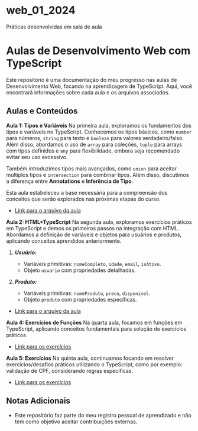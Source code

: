 # web_01_2024
Práticas desenvolvidas em sala de aula
# Aulas de Desenvolvimento Web com TypeScript

Este repositório é uma documentação do meu progresso nas aulas de Desenvolvimento Web, focando na aprendizagem de TypeScript. Aqui, você encontrará informações sobre cada aula e os arquivos associados.

## Aulas e Conteúdos

 **Aula 1: Tipos e Variáveis**
   Na primeira aula, exploramos os fundamentos dos tipos e variáveis no TypeScript. Conhecemos os tipos básicos, como `number` para números, `string` para texto e `boolean` para valores verdadeiro/falso. Além disso, abordamos o uso de `array` para coleções, `tuple` para arrays com tipos definidos e `any` para flexibilidade, embora seja recomendado evitar seu uso excessivo.

Também introduzimos tipos mais avançados, como `union` para aceitar múltiplos tipos e `intersection` para combinar tipos. Além disso, discutimos a diferença entre **Annotations** e **Inferência de Tipo**.

Esta aula estabeleceu a base necessária para a compreensão dos conceitos que serão explorados nas próximas etapas do curso.
   - [Link para o arquivo da aula](https://github.com/nandoant/Aulas_de_WEB/tree/main/Aula_1_Tipos_Variaveis)

 **Aula 2: HTML+TypeScript**
   Na segunda aula, exploramos exercícios práticos em TypeScript e demos os primeiros passos na integração com HTML. Abordamos a definição de variáveis e objetos para usuários e produtos, aplicando conceitos aprendidos anteriormente.

1.  ***Usuário:***
    
    -   Variáveis primitivas: `nomeCompleto`, `idade`, `email`, `isAtivo`.
    -   Objeto `usuario` com propriedades detalhadas.
2.  ***Produto:***
    
    -   Variáveis primitivas: `nomeProduto`, `preco`, `disponivel`.
    -   Objeto `produto` com propriedades específicas.
   - [Link para o arquivo da aula](https://github.com/nandoant/Aulas_de_WEB/tree/main/Aula_2_HTML%2BTypeScript)

 **Aula 4: Exercícios de Funções**
  Na quarta aula, focamos em funções em TypeScript, aplicando conceitos fundamentais para solução de exercícios práticos
   - [Link para os exercícios](https://github.com/nandoant/Aulas_de_WEB/tree/main/Aula_4_Exercicios_Fun%C3%A7%C3%B5es)

**Aula 5: Exercícios**
Na quinta aula, continuamos focando em resolver exercícios/desafios práticos utilizando o TypeScript, como por exemplo:  validação de CPF, considerando regras específicas.
   - [Link para os exercícios](https://github.com/nandoant/Aulas_de_WEB/tree/main/Aula_5_Exercicios)


## Notas Adicionais

- Este repositório faz parte do meu registro pessoal de aprendizado e não tem como objetivo aceitar contribuições externas.

